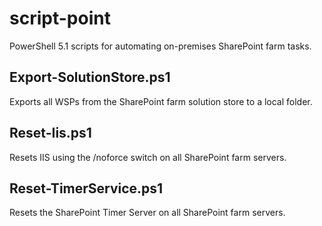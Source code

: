 # script-point

PowerShell 5.1 scripts for automating on-premises SharePoint farm tasks.

## Export-SolutionStore.ps1

Exports all WSPs from the SharePoint farm solution store to a local folder.

## Reset-Iis.ps1

Resets IIS using the /noforce switch on all SharePoint farm servers.

## Reset-TimerService.ps1

Resets the SharePoint Timer Server on all SharePoint farm servers.